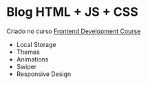 # Blog HTML + JS + CSS
Criado no curso <a href="https://www.youtube.com/watch?v=Aj7HLsJenVg">Frontend Development Course</a>

- Local Storage
- Themes
- Animations
- Swiper
- Responsive Design